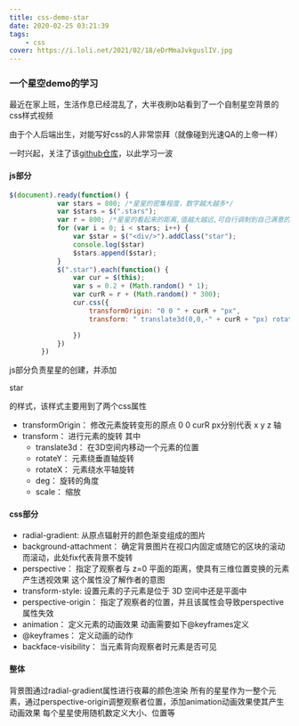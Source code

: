 ```yaml
---
title: css-demo-star
date: 2020-02-25 03:21:39
tags: 
    - css
cover: https://i.loli.net/2021/02/18/eDrMmaJvkguslIV.jpg
---
```


### 一个星空demo的学习

最近在家上班，生活作息已经混乱了，大半夜刷b站看到了一个自制星空背景的css样式视频

由于个人后端出生，对能写好css的人非常崇拜（就像碰到光速QA的上帝一样）

一时兴起，关注了该[github仓库](https://github.com/LinCyJang/vue-css-demo)，以此学习一波


#### js部分
```javascript 1.8
$(document).ready(function() {
            var stars = 800; /*星星的密集程度，数字越大越多*/
            var $stars = $(".stars");
            var r = 800; /*星星的看起来的距离,值越大越远,可自行调制到自己满意的样子*/
            for (var i = 0; i < stars; i++) {
                var $star = $("<div/>").addClass("star");
                console.log($star)
                $stars.append($star);
            }
            $(".star").each(function() {
                var cur = $(this);
                var s = 0.2 + (Math.random() * 1);
                var curR = r + (Math.random() * 300);
                cur.css({
                    transformOrigin: "0 0 " + curR + "px",
                    transform: " translate3d(0,0,-" + curR + "px) rotateY(" + (Math.random() * 360) + "deg) rotateX(" + (Math.random() * -50) + "deg) scale(" + s + "," + s + ")"

                })
            })
        })
```

js部分负责星星的创建，并添加<p>star<p>的样式，该样式主要用到了两个css属性


- transformOrigin： 修改元素旋转变形的原点
    0 0 curR px分别代表 x y z 轴
- transform： 进行元素的旋转 
    其中
    - translate3d： 在3D空间内移动一个元素的位置
    - rotateY： 元素绕垂直轴旋转
    - rotateX： 元素绕水平轴旋转
    - deg： 旋转的角度
    - scale： 缩放


#### css部分
- radial-gradient: 从原点辐射开的颜色渐变组成的图片
- background-attachment： 确定背景图片在视口内固定或随它的区块的滚动而滚动，此处fix代表背景不旋转
- perspective： 指定了观察者与 z=0 平面的距离，使具有三维位置变换的元素产生透视效果
    这个属性没了解作者的意图
- transform-style: 设置元素的子元素是位于 3D 空间中还是平面中
- perspective-origin： 指定了观察者的位置，并且该属性会导致perspective属性失效
- animation： 定义元素的动画效果 动画需要如下@keyframes定义
- @keyframes： 定义动画的动作
- backface-visibility： 当元素背向观察者时元素是否可见


#### 整体
背景图通过radial-gradient属性进行夜幕的颜色渲染
所有的星星作为一整个元素，通过perspective-origin调整观察者位置，添加animation动画效果使其产生动画效果
每个星星使用随机数定义大小、位置等